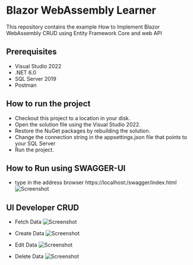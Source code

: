 # Blazor WebAssembly Learner
This repository contains the example How to Implement Blazor WebAssembly CRUD using Entity Framework Core and web API

## Prerequisites

* Visual Studio 2022
* .NET 6.0
* SQL Server 2019
* Postman

## How to run the project

* Checkout this project to a location in your disk.
* Open the solution file using the Visual Studio 2022.
* Restore the NuGet packages by rebuilding the solution.
* Change the connection string in the appsettings.json file that points to your SQL Server
* Run the project.

## How to Run using SWAGGER-UI

* type in the address browser https://localhost:<port>/swagger/index.html
![Screenshot](https://github.com/mahendraputra21/blazor-webassembly-learner/blob/main/images/Swagger.png)

## UI Developer CRUD 
* Fetch Data
![Screenshot](https://github.com/mahendraputra21/blazor-webassembly-learner/blob/main/images/FetchData.png)
  
* Create Data
![Screenshot](https://github.com/mahendraputra21/blazor-webassembly-learner/blob/main/images/CreateNew.png)
 
* Edit Data
![Screenshot](https://github.com/mahendraputra21/blazor-webassembly-learner/blob/main/images/EditData.png)

* Delete Data
![Screenshot](https://github.com/mahendraputra21/blazor-webassembly-learner/blob/main/images/DeleteData.png)
  




